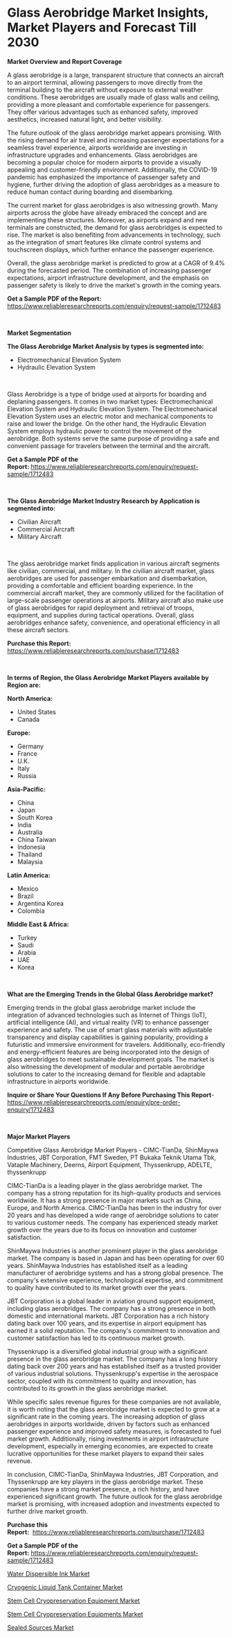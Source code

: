 <p><h1>Glass Aerobridge Market Insights, Market Players and Forecast Till 2030</h1></p><p><strong>Market Overview and Report Coverage</strong></p>
<p><p>A glass aerobridge is a large, transparent structure that connects an aircraft to an airport terminal, allowing passengers to move directly from the terminal building to the aircraft without exposure to external weather conditions. These aerobridges are usually made of glass walls and ceiling, providing a more pleasant and comfortable experience for passengers. They offer various advantages such as enhanced safety, improved aesthetics, increased natural light, and better visibility.</p><p>The future outlook of the glass aerobridge market appears promising. With the rising demand for air travel and increasing passenger expectations for a seamless travel experience, airports worldwide are investing in infrastructure upgrades and enhancements. Glass aerobridges are becoming a popular choice for modern airports to provide a visually appealing and customer-friendly environment. Additionally, the COVID-19 pandemic has emphasized the importance of passenger safety and hygiene, further driving the adoption of glass aerobridges as a measure to reduce human contact during boarding and disembarking.</p><p>The current market for glass aerobridges is also witnessing growth. Many airports across the globe have already embraced the concept and are implementing these structures. Moreover, as airports expand and new terminals are constructed, the demand for glass aerobridges is expected to rise. The market is also benefiting from advancements in technology, such as the integration of smart features like climate control systems and touchscreen displays, which further enhance the passenger experience.</p><p>Overall, the glass aerobridge market is predicted to grow at a CAGR of 9.4% during the forecasted period. The combination of increasing passenger expectations, airport infrastructure development, and the emphasis on passenger safety is likely to drive the market's growth in the coming years.</p></p>
<p><strong>Get a Sample PDF of the Report:</strong> <a href="https://www.reliableresearchreports.com/enquiry/request-sample/1712483">https://www.reliableresearchreports.com/enquiry/request-sample/1712483</a></p>
<p>&nbsp;</p>
<p><strong>Market Segmentation</strong></p>
<p><strong>The Glass Aerobridge Market Analysis by types is segmented into:</strong></p>
<p><ul><li>Electromechanical Elevation System</li><li>Hydraulic Elevation System</li></ul></p>
<p>&nbsp;</p>
<p><p>Glass Aerobridge is a type of bridge used at airports for boarding and deplaning passengers. It comes in two market types: Electromechanical Elevation System and Hydraulic Elevation System. The Electromechanical Elevation System uses an electric motor and mechanical components to raise and lower the bridge. On the other hand, the Hydraulic Elevation System employs hydraulic power to control the movement of the aerobridge. Both systems serve the same purpose of providing a safe and convenient passage for travelers between the terminal and the aircraft.</p></p>
<p><strong>Get a Sample PDF of the Report:</strong>&nbsp;<a href="https://www.reliableresearchreports.com/enquiry/request-sample/1712483">https://www.reliableresearchreports.com/enquiry/request-sample/1712483</a></p>
<p>&nbsp;</p>
<p><strong>The Glass Aerobridge Market Industry Research by Application is segmented into:</strong></p>
<p><ul><li>Civilian Aircraft</li><li>Commercial Aircraft</li><li>Military Aircraft</li></ul></p>
<p>&nbsp;</p>
<p><p>The glass aerobridge market finds application in various aircraft segments like civilian, commercial, and military. In the civilian aircraft market, glass aerobridges are used for passenger embarkation and disembarkation, providing a comfortable and efficient boarding experience. In the commercial aircraft market, they are commonly utilized for the facilitation of large-scale passenger operations at airports. Military aircraft also make use of glass aerobridges for rapid deployment and retrieval of troops, equipment, and supplies during tactical operations. Overall, glass aerobridges enhance safety, convenience, and operational efficiency in all these aircraft sectors.</p></p>
<p><strong>Purchase this Report:</strong>&nbsp; <a href="https://www.reliableresearchreports.com/purchase/1712483">https://www.reliableresearchreports.com/purchase/1712483</a></p>
<p>&nbsp;</p>
<p><strong>In terms of Region, the Glass Aerobridge Market Players available by Region are:</strong></p>
<p>
    <p> <strong> North America: </strong>
        <ul>
            <li>United States</li>
            <li>Canada</li>
        </ul>
        </p> 
    <p> <strong> Europe: </strong>
        <ul>
            <li>Germany</li>
            <li>France</li>
            <li>U.K.</li>
            <li>Italy</li>
            <li>Russia</li>
        </ul>
        </p> 
    <p> <strong> Asia-Pacific: </strong>
        <ul>
            <li>China</li>
            <li>Japan</li>
            <li>South Korea</li>
            <li>India</li>
            <li>Australia</li>
            <li>China Taiwan</li>
            <li>Indonesia</li>
            <li>Thailand</li>
            <li>Malaysia</li>
        </ul>
        </p> 
    <p> <strong> Latin America: </strong>
        <ul>
            <li>Mexico</li>
            <li>Brazil</li>
            <li>Argentina Korea</li>
            <li>Colombia</li>
        </ul>
        </p> 
    <p> <strong> Middle East & Africa: </strong>
        <ul>
            <li>Turkey</li>
            <li>Saudi</li>
            <li>Arabia</li>
            <li>UAE</li>
            <li>Korea</li>
        </ul>
    </p>
    </p>
<p>&nbsp;</p>
<p><strong>What are the Emerging Trends in the Global Glass Aerobridge market?</strong></p>
<p><p>Emerging trends in the global glass aerobridge market include the integration of advanced technologies such as Internet of Things (IoT), artificial intelligence (AI), and virtual reality (VR) to enhance passenger experience and safety. The use of smart glass materials with adjustable transparency and display capabilities is gaining popularity, providing a futuristic and immersive environment for travelers. Additionally, eco-friendly and energy-efficient features are being incorporated into the design of glass aerobridges to meet sustainable development goals. The market is also witnessing the development of modular and portable aerobridge solutions to cater to the increasing demand for flexible and adaptable infrastructure in airports worldwide.</p></p>
<p><strong>Inquire or Share Your Questions If Any Before Purchasing This Report</strong>- <a href="https://www.reliableresearchreports.com/enquiry/pre-order-enquiry/1712483">https://www.reliableresearchreports.com/enquiry/pre-order-enquiry/1712483</a></p>
<p>&nbsp;</p>
<p><strong>Major Market Players</strong></p>
<p><p>Competitive Glass Aerobridge Market Players - CIMC-TianDa, ShinMaywa Industries, JBT Corporation, FMT Sweden, PT Bukaka Teknik Utama Tbk, Vataple Machinery, Deerns, Airport Equipment, Thyssenkrupp, ADELTE, thyssenkrupp</p><p>CIMC-TianDa is a leading player in the glass aerobridge market. The company has a strong reputation for its high-quality products and services worldwide. It has a strong presence in major markets such as China, Europe, and North America. CIMC-TianDa has been in the industry for over 20 years and has developed a wide range of aerobridge solutions to cater to various customer needs. The company has experienced steady market growth over the years due to its focus on innovation and customer satisfaction.</p><p>ShinMaywa Industries is another prominent player in the glass aerobridge market. The company is based in Japan and has been operating for over 60 years. ShinMaywa Industries has established itself as a leading manufacturer of aerobridge systems and has a strong global presence. The company's extensive experience, technological expertise, and commitment to quality have contributed to its market growth over the years.</p><p>JBT Corporation is a global leader in aviation ground support equipment, including glass aerobridges. The company has a strong presence in both domestic and international markets. JBT Corporation has a rich history dating back over 100 years, and its expertise in airport equipment has earned it a solid reputation. The company's commitment to innovation and customer satisfaction has led to its continuous market growth.</p><p>Thyssenkrupp is a diversified global industrial group with a significant presence in the glass aerobridge market. The company has a long history dating back over 200 years and has established itself as a trusted provider of various industrial solutions. Thyssenkrupp's expertise in the aerospace sector, coupled with its commitment to quality and innovation, has contributed to its growth in the glass aerobridge market.</p><p>While specific sales revenue figures for these companies are not available, it is worth noting that the glass aerobridge market is expected to grow at a significant rate in the coming years. The increasing adoption of glass aerobridges in airports worldwide, driven by factors such as enhanced passenger experience and improved safety measures, is forecasted to fuel market growth. Additionally, rising investments in airport infrastructure development, especially in emerging economies, are expected to create lucrative opportunities for these market players to expand their sales revenue.</p><p>In conclusion, CIMC-TianDa, ShinMaywa Industries, JBT Corporation, and Thyssenkrupp are key players in the glass aerobridge market. These companies have a strong market presence, a rich history, and have experienced significant growth. The future outlook for the glass aerobridge market is promising, with increased adoption and investments expected to further drive market growth.</p></p>
<p><strong>Purchase this Report:</strong>&nbsp;&nbsp;<a href="https://www.reliableresearchreports.com/purchase/1712483">https://www.reliableresearchreports.com/purchase/1712483</a></p>
<p></p>
<p><strong>Get a Sample PDF of the Report:</strong>&nbsp;<a href="https://www.reliableresearchreports.com/enquiry/request-sample/1712483">https://www.reliableresearchreports.com/enquiry/request-sample/1712483</a></p>
<p><p><a href="https://github.com/zebdakicsin/Market-Research-Report-List-1/blob/main/water-dispersible-ink-market.md">Water Dispersible Ink Market</a></p><p><a href="https://medium.com/@maxinefeest1904/cryogenic-liquid-tank-container-market-the-key-to-successful-business-strategy-forecast-till-2030-8cff3daadfbd">Cryogenic Liquid Tank Container Market</a></p><p><a href="https://medium.com/@justicelang2023/stem-cell-cryopreservation-equipment-market-focuses-on-market-share-size-and-projected-forecast-bb99905c2689">Stem Cell Cryopreservation Equipment Market</a></p><p><a href="https://medium.com/@amaliarobel/stem-cell-cryopreservation-equipments-market-focuses-on-market-share-size-and-projected-forecast-1e20cae00a8d">Stem Cell Cryopreservation Equipments Market</a></p><p><a href="https://github.com/kholmovskayalyudmila/Market-Research-Report-List-1/blob/main/sealed-sources-market.md">Sealed Sources Market</a></p></p>